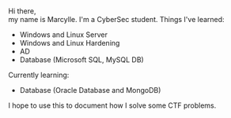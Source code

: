 <br>Hi there,</br>
my name is Marcylle. I'm a CyberSec student.
Things I've learned:
  - Windows and Linux Server
  - Windows and Linux Hardening
  - AD
  - Database (Microsoft SQL, MySQL DB)

Currently learning:
  - Database (Oracle Database and MongoDB)</br>

I hope to use this to document how I solve some CTF problems.
